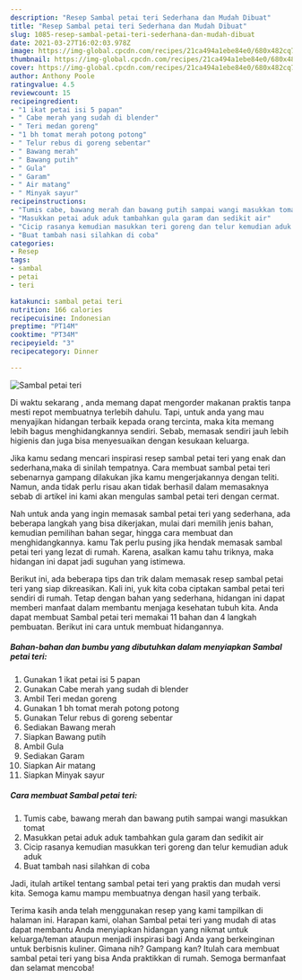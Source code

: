 ```yaml
---
description: "Resep Sambal petai teri Sederhana dan Mudah Dibuat"
title: "Resep Sambal petai teri Sederhana dan Mudah Dibuat"
slug: 1085-resep-sambal-petai-teri-sederhana-dan-mudah-dibuat
date: 2021-03-27T16:02:03.978Z
image: https://img-global.cpcdn.com/recipes/21ca494a1ebe84e0/680x482cq70/sambal-petai-teri-foto-resep-utama.jpg
thumbnail: https://img-global.cpcdn.com/recipes/21ca494a1ebe84e0/680x482cq70/sambal-petai-teri-foto-resep-utama.jpg
cover: https://img-global.cpcdn.com/recipes/21ca494a1ebe84e0/680x482cq70/sambal-petai-teri-foto-resep-utama.jpg
author: Anthony Poole
ratingvalue: 4.5
reviewcount: 15
recipeingredient:
- "1 ikat petai isi 5 papan"
- " Cabe merah yang sudah di blender"
- " Teri medan goreng"
- "1 bh tomat merah potong potong"
- " Telur rebus di goreng sebentar"
- " Bawang merah"
- " Bawang putih"
- " Gula"
- " Garam"
- " Air matang"
- " Minyak sayur"
recipeinstructions:
- "Tumis cabe, bawang merah dan bawang putih sampai wangi masukkan tomat"
- "Masukkan petai aduk aduk tambahkan gula garam dan sedikit air"
- "Cicip rasanya kemudian masukkan teri goreng dan telur kemudian aduk aduk"
- "Buat tambah nasi silahkan di coba"
categories:
- Resep
tags:
- sambal
- petai
- teri

katakunci: sambal petai teri 
nutrition: 166 calories
recipecuisine: Indonesian
preptime: "PT14M"
cooktime: "PT34M"
recipeyield: "3"
recipecategory: Dinner

---
```



![Sambal petai teri](https://img-global.cpcdn.com/recipes/21ca494a1ebe84e0/680x482cq70/sambal-petai-teri-foto-resep-utama.jpg)

Di waktu  sekarang , anda memang dapat mengorder makanan praktis tanpa mesti repot membuatnya terlebih dahulu. Tapi, untuk anda yang mau menyajikan hidangan terbaik kepada orang tercinta, maka kita memang lebih bagus menghidangkannya sendiri. Sebab, memasak sendiri jauh lebih higienis dan juga bisa menyesuaikan dengan kesukaan keluarga.

Jika kamu sedang mencari inspirasi resep sambal petai teri yang enak dan sederhana,maka di sinilah tempatnya. Cara membuat sambal petai teri  sebenarnya gampang dilakukan jika kamu mengerjakannya dengan teliti. Namun, anda tidak perlu risau akan tidak berhasil dalam memasaknya 
sebab di artikel ini kami akan mengulas sambal petai teri dengan cermat.  



Nah untuk anda yang ingin memasak sambal petai teri yang sederhana, ada beberapa langkah yang bisa dikerjakan, mulai dari memilih jenis bahan, kemudian pemilihan bahan segar, hingga cara membuat dan menghidangkannya. kamu Tak perlu pusing jika hendak memasak sambal petai teri yang lezat di rumah. Karena, asalkan kamu  tahu triknya, maka hidangan ini dapat jadi suguhan yang istimewa.

Berikut ini, ada beberapa tips dan trik dalam memasak resep sambal petai teri yang siap dikreasikan. Kali ini, yuk kita coba ciptakan sambal petai teri sendiri di rumah. Tetap dengan bahan yang sederhana, hidangan ini dapat memberi manfaat dalam membantu menjaga kesehatan tubuh kita. Anda dapat membuat Sambal petai teri memakai 11 bahan dan 4 langkah pembuatan. Berikut ini cara untuk membuat hidangannya.

<!--inarticleads1-->

##### Bahan-bahan dan bumbu yang dibutuhkan dalam menyiapkan Sambal petai teri:

1. Gunakan 1 ikat petai isi 5 papan
1. Gunakan  Cabe merah yang sudah di blender
1. Ambil  Teri medan goreng
1. Gunakan 1 bh tomat merah potong potong
1. Gunakan  Telur rebus di goreng sebentar
1. Sediakan  Bawang merah
1. Siapkan  Bawang putih
1. Ambil  Gula
1. Sediakan  Garam
1. Siapkan  Air matang
1. Siapkan  Minyak sayur




<!--inarticleads2-->

##### Cara membuat Sambal petai teri:

1. Tumis cabe, bawang merah dan bawang putih sampai wangi masukkan tomat
1. Masukkan petai aduk aduk tambahkan gula garam dan sedikit air
1. Cicip rasanya kemudian masukkan teri goreng dan telur kemudian aduk aduk
1. Buat tambah nasi silahkan di coba




Jadi, itulah artikel tentang  sambal petai teri  yang praktis dan mudah versi kita. Semoga kamu mampu membuatnya dengan hasil yang terbaik. 

Terima kasih anda telah menggunakan resep yang kami tampilkan di halaman ini. Harapan kami, olahan  Sambal petai teri yang mudah di atas dapat membantu Anda menyiapkan hidangan yang nikmat untuk keluarga/teman ataupun menjadi inspirasi bagi Anda yang berkeinginan untuk berbisnis kuliner. Gimana nih? Gampang kan? Itulah cara membuat sambal petai teri yang bisa Anda praktikkan di rumah. Semoga bermanfaat dan selamat mencoba!

